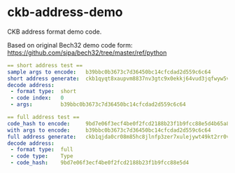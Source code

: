 # ckb-address-demo

CKB address format demo code.

Based on original Bech32 demo code form: https://github.com/sipa/bech32/tree/master/ref/python

```yml
== short address test ==
sample args to encode:   b39bbc0b3673c7d36450bc14cfcdad2d559c6c64
short address generate:  ckb1qyqt8xaupvm8837nv3gtc9x0ekkj64vud3jqfwyw5v
decode address:
 - format type:  short
 - code index:   0
 - args:         b39bbc0b3673c7d36450bc14cfcdad2d559c6c64

== full address test ==
code_hash to encode:     9bd7e06f3ecf4be0f2fcd2188b23f1b9fcc88e5d4b65a8637b17723bbda3cce8
with args to encode:     b39bbc0b3673c7d36450bc14cfcdad2d559c6c64
full address generate:   ckb1qjda0cr08m85hc8jlnfp3zer7xulejywt49kt2rr0vthywaa50xw3vumhs9nvu786dj9p0q5elx66t24n3kxgj53qks
decode address:
 - format type:  full
 - code type:    Type
 - code_hash:    9bd7e06f3ecf4be0f2fcd2188b23f1b9fcc88e5d4
```
